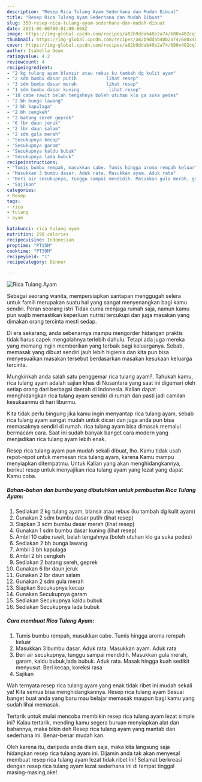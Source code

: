 ```yaml
---
description: "Resep Rica Tulang Ayam Sederhana dan Mudah Dibuat"
title: "Resep Rica Tulang Ayam Sederhana dan Mudah Dibuat"
slug: 359-resep-rica-tulang-ayam-sederhana-dan-mudah-dibuat
date: 2021-06-06T00:01:00.868Z
image: https://img-global.cpcdn.com/recipes/a82b9ddab40b2a74/680x482cq70/rica-tulang-ayam-foto-resep-utama.jpg
thumbnail: https://img-global.cpcdn.com/recipes/a82b9ddab40b2a74/680x482cq70/rica-tulang-ayam-foto-resep-utama.jpg
cover: https://img-global.cpcdn.com/recipes/a82b9ddab40b2a74/680x482cq70/rica-tulang-ayam-foto-resep-utama.jpg
author: Isabella Dean
ratingvalue: 4.2
reviewcount: 4
recipeingredient:
- "2 kg tulang ayam blansir atau rebus ku tambah dg kulit ayam"
- "2 sdm bumbu dasar putih           lihat resep"
- "3 sdm bumbu dasar merah           lihat resep"
- "1 sdm bumbu dasar kuning           lihat resep"
- "10 cabe rawit belah tengahnya boleh utuhan klo ga suka pedes"
- "2 bh bunga lawang"
- "3 bh kapulaga"
- "2 bh cengkeh"
- "2 batang sereh geprek"
- "6 lbr daun jeruk"
- "2 lbr daun salam"
- "2 sdm gula merah"
- "Secukupnya kecap"
- "Secukupnya garam"
- "Secukupnya kaldu bubuk"
- "Secukupnya lada bubuk"
recipeinstructions:
- "Tumis bumbu rempah, masukkan cabe. Tumis hingga aroma rempah keluar"
- "Masukkan 3 bumbu dasar. Aduk rata. Masukkan ayam. Aduk rata"
- "Beri air secukupnya, tunggu sampai mendidih. Masukkan gula merah, garam, kaldu bubuk,lada bubuk. Aduk rata. Masak hingga kuah sedikit menyusut. Beri kecap, koreksi rasa"
- "Sajikan"
categories:
- Resep
tags:
- rica
- tulang
- ayam

katakunci: rica tulang ayam 
nutrition: 290 calories
recipecuisine: Indonesian
preptime: "PT15M"
cooktime: "PT39M"
recipeyield: "1"
recipecategory: Dinner

---
```



![Rica Tulang Ayam](https://img-global.cpcdn.com/recipes/a82b9ddab40b2a74/680x482cq70/rica-tulang-ayam-foto-resep-utama.jpg)

Sebagai seorang wanita, mempersiapkan santapan menggugah selera untuk famili merupakan suatu hal yang sangat menyenangkan bagi kamu sendiri. Peran seorang istri Tidak cuma menjaga rumah saja, namun kamu pun wajib memastikan keperluan nutrisi tercukupi dan juga masakan yang dimakan orang tercinta mesti sedap.

Di era  sekarang, anda sebenarnya mampu mengorder hidangan praktis tidak harus capek mengolahnya terlebih dahulu. Tetapi ada juga mereka yang memang ingin memberikan yang terbaik bagi keluarganya. Sebab, memasak yang dibuat sendiri jauh lebih higienis dan kita pun bisa menyesuaikan masakan tersebut berdasarkan masakan kesukaan keluarga tercinta. 



Mungkinkah anda salah satu penggemar rica tulang ayam?. Tahukah kamu, rica tulang ayam adalah sajian khas di Nusantara yang saat ini digemari oleh setiap orang dari berbagai daerah di Indonesia. Kalian dapat menghidangkan rica tulang ayam sendiri di rumah dan pasti jadi camilan kesukaanmu di hari liburmu.

Kita tidak perlu bingung jika kamu ingin menyantap rica tulang ayam, sebab rica tulang ayam sangat mudah untuk dicari dan juga anda pun bisa memasaknya sendiri di rumah. rica tulang ayam bisa dimasak memalui bermacam cara. Saat ini sudah banyak banget cara modern yang menjadikan rica tulang ayam lebih enak.

Resep rica tulang ayam pun mudah sekali dibuat, lho. Kamu tidak usah repot-repot untuk memesan rica tulang ayam, karena Kamu mampu menyiapkan ditempatmu. Untuk Kalian yang akan menghidangkannya, berikut resep untuk menyajikan rica tulang ayam yang lezat yang dapat Kamu coba.

<!--inarticleads1-->

##### Bahan-bahan dan bumbu yang dibutuhkan untuk pembuatan Rica Tulang Ayam:

1. Sediakan 2 kg tulang ayam, blansir atau rebus (ku tambah dg kulit ayam)
1. Gunakan 2 sdm bumbu dasar putih           (lihat resep)
1. Siapkan 3 sdm bumbu dasar merah           (lihat resep)
1. Gunakan 1 sdm bumbu dasar kuning           (lihat resep)
1. Ambil 10 cabe rawit, belah tengahnya (boleh utuhan klo ga suka pedes)
1. Sediakan 2 bh bunga lawang
1. Ambil 3 bh kapulaga
1. Ambil 2 bh cengkeh
1. Sediakan 2 batang sereh, geprek
1. Gunakan 6 lbr daun jeruk
1. Gunakan 2 lbr daun salam
1. Gunakan 2 sdm gula merah
1. Siapkan Secukupnya kecap
1. Gunakan Secukupnya garam
1. Sediakan Secukupnya kaldu bubuk
1. Sediakan Secukupnya lada bubuk




<!--inarticleads2-->

##### Cara membuat Rica Tulang Ayam:

1. Tumis bumbu rempah, masukkan cabe. Tumis hingga aroma rempah keluar
1. Masukkan 3 bumbu dasar. Aduk rata. Masukkan ayam. Aduk rata
1. Beri air secukupnya, tunggu sampai mendidih. Masukkan gula merah, garam, kaldu bubuk,lada bubuk. Aduk rata. Masak hingga kuah sedikit menyusut. Beri kecap, koreksi rasa
1. Sajikan




Wah ternyata resep rica tulang ayam yang enak tidak ribet ini mudah sekali ya! Kita semua bisa menghidangkannya. Resep rica tulang ayam Sesuai banget buat anda yang baru mau belajar memasak maupun bagi kamu yang sudah lihai memasak.

Tertarik untuk mulai mencoba membikin resep rica tulang ayam lezat simple ini? Kalau tertarik, mending kamu segera buruan menyiapkan alat dan bahannya, maka bikin deh Resep rica tulang ayam yang mantab dan sederhana ini. Benar-benar mudah kan. 

Oleh karena itu, daripada anda diam saja, maka kita langsung saja hidangkan resep rica tulang ayam ini. Dijamin anda tak akan menyesal membuat resep rica tulang ayam lezat tidak ribet ini! Selamat berkreasi dengan resep rica tulang ayam lezat sederhana ini di tempat tinggal masing-masing,oke!.

